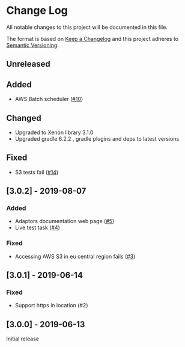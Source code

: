 # Change Log
All notable changes to this project will be documented in this file.

The format is based on [Keep a Changelog](http://keepachangelog.com/)
and this project adheres to [Semantic Versioning](http://semver.org/).

## Unreleased

## Added

* AWS Batch scheduler ([#10](https://github.com/xenon-middleware/xenon-adaptors-cloud/issues/10))

## Changed

* Upgraded to Xenon library 3.1.0
* Upgraded gradle 6.2.2
, gradle plugins and deps to latest versions

## Fixed

* S3 tests fail ([#14](https://github.com/xenon-middleware/xenon-adaptors-cloud/issues/14))

## [3.0.2] - 2019-08-07

### Added

* Adaptors documentation web page ([#5](https://github.com/xenon-middleware/xenon-adaptors-cloud/issues/5))
* Live test task ([#4](https://github.com/xenon-middleware/xenon-adaptors-cloud/issues/4))

### Fixed

* Accessing AWS S3 in eu central region fails ([#3](https://github.com/xenon-middleware/xenon-adaptors-cloud/issues/3))

## [3.0.1] - 2019-06-14

### Fixed

* Support https in location (#2) 

## [3.0.0] - 2019-06-13

Initial release
